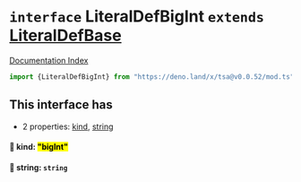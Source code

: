 # `interface` LiteralDefBigInt `extends` [LiteralDefBase](../private.interface.LiteralDefBase/README.md)

[Documentation Index](../README.md)

```ts
import {LiteralDefBigInt} from "https://deno.land/x/tsa@v0.0.52/mod.ts"
```

## This interface has

- 2 properties:
[kind](#-kind-bigint),
[string](#-string-string)


#### 📄 kind: <mark>"bigInt"</mark>



#### 📄 string: `string`



